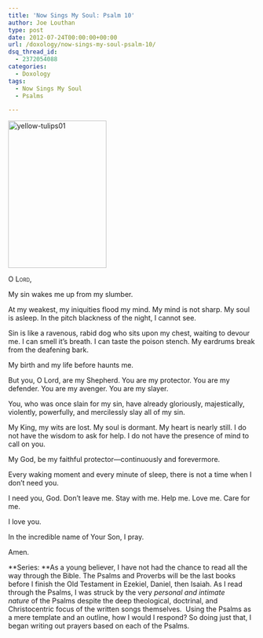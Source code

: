 ```yaml
---
title: 'Now Sings My Soul: Psalm 10'
author: Joe Louthan
type: post
date: 2012-07-24T00:00:00+00:00
url: /doxology/now-sings-my-soul-psalm-10/
dsq_thread_id:
  - 2372054088
categories:
  - Doxology
tags:
  - Now Sings My Soul
  - Psalms

---
```

<a href="http://theologic.us/doxology/now-sings-my-soul-psalm-10/attachment/yellow-tulips01/" rel="attachment wp-att-1164"><img class="alignright size-medium wp-image-1164" alt="yellow-tulips01" src="https://i0.wp.com/theologic.us/wp-content/uploads/2012/10/yellow-tulips01.jpg?resize=200%2C300" width="200" height="300" srcset="https://i0.wp.com/theologic.us/wp-content/uploads/2012/10/yellow-tulips01.jpg?resize=200%2C300 200w, https://i0.wp.com/theologic.us/wp-content/uploads/2012/10/yellow-tulips01.jpg?w=403 403w" sizes="(max-width: 200px) 100vw, 200px" data-recalc-dims="1" /></a>

<div style="font-variant: small-caps;">
  O Lord,
</div>

My sin wakes me up from my slumber.

At my weakest, my iniquities flood my mind. My mind is not sharp. My soul is asleep. In the pitch blackness of the night, I cannot see.

Sin is like a ravenous, rabid dog who sits upon my chest, waiting to devour me. I can smell it’s breath. I can taste the poison stench. My eardrums break from the deafening bark.

My birth and my life before haunts me.

But you, O Lord, are my Shepherd. You are my protector. You are my defender. You are my avenger. You are my slayer.

You, who was once slain for my sin, have already gloriously, majestically, violently, powerfully, and mercilessly slay all of my sin.

My King, my wits are lost. My soul is dormant. My heart is nearly still. I do not have the wisdom to ask for help. I do not have the presence of mind to call on you.

My God, be my faithful protector—continuously and forevermore.

Every waking moment and every minute of sleep, there is not a time when I don’t need you.

I need you, God. Don’t leave me. Stay with me. Help me. Love me. Care for me.

I love you.

In the incredible name of Your Son, I pray.

Amen.

**Series: **As a young believer, I have not had the chance to read all the way through the Bible. The Psalms and Proverbs will be the last books before I finish the Old Testament in Ezekiel, Daniel, then Isaiah. As I read through the Psalms, I was struck by the very _personal and intimate nature_ of the Psalms despite the deep theological, doctrinal, and Christocentric focus of the written songs themselves.  Using the Psalms as a mere template and an outline, how I would I respond? So doing just that, I began writing out prayers based on each of the Psalms.